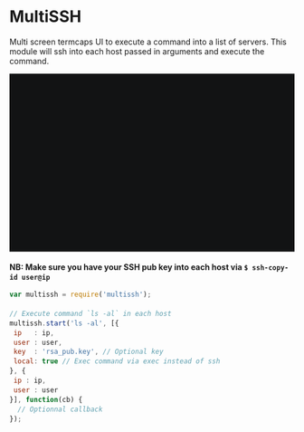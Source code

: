 
# MultiSSH

Multi screen termcaps UI to execute a command into a list of servers.
This module will ssh into each host passed in arguments and execute the command.

![asciicast](asciicast.gif)

**NB: Make sure you have your SSH pub key into each host via `$ ssh-copy-id user@ip`**


```javascript
var multissh = require('multissh');

// Execute command `ls -al` in each host
multissh.start('ls -al', [{
 ip   : ip,
 user : user,
 key  : 'rsa_pub.key', // Optional key
 local: true // Exec command via exec instead of ssh
}, {
 ip : ip,
 user : user
}], function(cb) {
  // Optionnal callback
});
```
